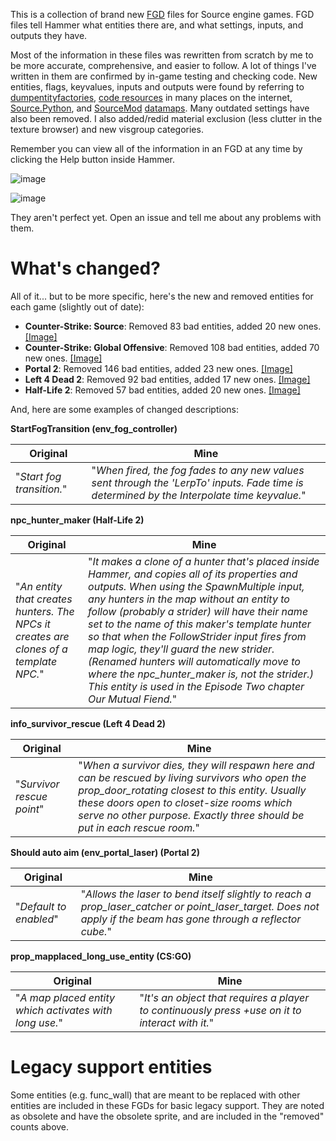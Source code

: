 This is a collection of brand new [FGD](https://developer.valvesoftware.com/wiki/FGD) files for Source engine games. FGD files tell Hammer what entities there are, and what settings, inputs, and outputs they have.

Most of the information in these files was rewritten from scratch by me to be more accurate, comprehensive, and easier to follow. A lot of things I've written in them are confirmed by in-game testing and checking code. New entities, flags, keyvalues, inputs and outputs were found by referring to [dumpentityfactories](https://developer.valvesoftware.com/wiki/Dumpentityfactories), [code resources](https://github.com/ValveSoftware/source-sdk-2013/) in many places on the internet, [Source.Python](http://wiki.sourcepython.com/), and [SourceMod](https://www.sourcemod.net/about.php) [datamaps](https://drive.google.com/drive/folders/12x4noWQ3YFAyv-TDUPzOyh8cq1z1yOYU?usp=sharing). Many outdated settings have also been removed. I also added/redid material exclusion (less clutter in the texture browser) and new visgroup categories.

Remember you can view all of the information in an FGD at any time by clicking the Help button inside Hammer.

![image](https://user-images.githubusercontent.com/39359267/120943117-9474cd00-c6f2-11eb-81eb-7c82ee4adb80.png)

![image](https://user-images.githubusercontent.com/39359267/120943126-a48cac80-c6f2-11eb-85bd-13a209c362a7.png)

They aren't perfect yet. Open an issue and tell me about any problems with them.


# What's changed?
All of it... but to be more specific, here's the new and removed entities for each game (slightly out of date):

* **Counter-Strike: Source**: Removed 83 bad entities, added 20 new ones. [[Image]](https://user-images.githubusercontent.com/39359267/121004992-f0703d80-c754-11eb-8d35-1a8532c4dfc4.png)
* **Counter-Strike: Global Offensive**: Removed 108 bad entities, added 70 new ones. [[Image]](https://user-images.githubusercontent.com/39359267/121006492-92445a00-c756-11eb-9bbc-354011960686.png)
* **Portal 2**: Removed 146 bad entities, added 23 new ones. [[Image]](https://user-images.githubusercontent.com/39359267/121007390-9b81f680-c757-11eb-9ef4-5a202b30f736.png)
* **Left 4 Dead 2**: Removed 92 bad entities, added 17 new ones. [[Image]](https://user-images.githubusercontent.com/39359267/121008617-cd478d00-c758-11eb-9a11-1f14aa389d9e.png)
* **Half-Life 2**: Removed 57 bad entities, added 20 new ones. [[Image]](https://user-images.githubusercontent.com/39359267/121017347-cd4c8a80-c762-11eb-952d-b399ad4b3777.png)

And, here are some examples of changed descriptions:

**StartFogTransition (env_fog_controller)**

Original|Mine
--|--
"*Start fog transition.*" | "*When fired, the fog fades to any new values sent through the 'LerpTo' inputs. Fade time is determined by the Interpolate time keyvalue.*"

**npc_hunter_maker (Half-Life 2)**

Original|Mine
--|--
"*An entity that creates hunters. The NPCs it creates are clones of a template NPC.*" | "*It makes a clone of a hunter that's placed inside Hammer, and copies all of its properties and outputs. When using the SpawnMultiple input, any hunters in the map without an entity to follow (probably a strider) will have their name set to the name of this maker's template hunter so that when the FollowStrider input fires from map logic, they'll guard the new strider. (Renamed hunters will automatically move to where the npc_hunter_maker is, not the strider.) This entity is used in the Episode Two chapter Our Mutual Fiend.*"

**info_survivor_rescue (Left 4 Dead 2)**

Original|Mine
--|--
"*Survivor rescue point*" | "*When a survivor dies, they will respawn here and can be rescued by living survivors who open the prop_door_rotating closest to this entity. Usually these doors open to closet-size rooms which serve no other purpose. Exactly three should be put in each rescue room.*"

**Should auto aim (env_portal_laser) (Portal 2)**

Original|Mine
--|--
"*Default to enabled*" | "*Allows the laser to bend itself slightly to reach a prop_laser_catcher or point_laser_target. Does not apply if the beam has gone through a reflector cube.*"

**prop_mapplaced_long_use_entity (CS:GO)**

Original|Mine
--|--
"*A map placed entity which activates with long use.*" | "*It's an object that requires a player to continuously press +use on it to interact with it.*"

# Legacy support entities
Some entities (e.g. func_wall) that are meant to be replaced with other entities are included in these FGDs for basic legacy support. They are noted as obsolete and have the obsolete sprite, and are included in the "removed" counts above.
